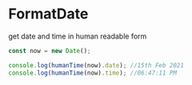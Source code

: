 # FormatDate

get date and time in human readable form

```js
const now = new Date();

console.log(humanTime(now).date); //15th Feb 2021
console.log(humanTime(now).time); //06:47:11 PM
```
